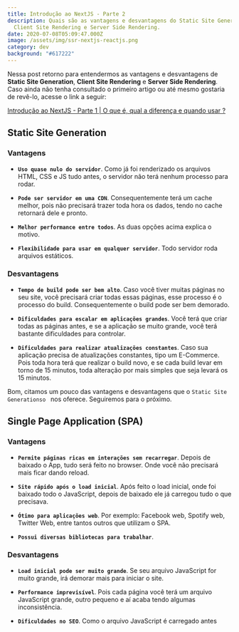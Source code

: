 ```yaml
---
title: Introdução ao NextJS - Parte 2
description: Quais são as vantagens e desvantagens do Static Site Generation,
  Client Site Rendering e Server Side Rendering.
date: 2020-07-08T05:09:47.000Z
image: /assets/img/ssr-nextjs-reactjs.png
category: dev
background: "#617222"
---
```

Nessa post retorno para entendermos as vantagens e desvantagens de **Static Site Generation**, **Client Site Rendering** e **Server Side Rendering**. Caso ainda não tenha consultado o primeiro artigo ou até mesmo gostaria de revê-lo, acesse o link a seguir:<br/>

[Introdução ao NextJS - Parte 1 | O que é, qual a diferença e quando usar ?](https://pabloferreira.netlify.app/introducao-ao-nextjs-parte-1/)

## Static Site Generation

### Vantagens

- **``Uso quase nulo do servidor``**. Como já foi renderizado os arquivos HTML, CSS e JS tudo antes, o servidor não terá nenhum processo para rodar.

- **``Pode ser servidor em uma CDN``**. Consequentemente terá um cache melhor, pois não precisará trazer toda hora os dados, tendo no cache retornará dele e pronto.

- **``Melhor performance entre todos``**. As duas opções acima explica o motivo.

- **``Flexibilidade para usar em qualquer servidor``**. Todo servidor roda arquivos estáticos.<br/>

### Desvantagens

- **``Tempo de build pode ser bem alto``**. Caso você tiver muitas páginas no seu site, você precisará criar todas essas páginas, esse processo é o processo do build. Consequentemente o build pode ser bem demorado.

- **``Dificuldades para escalar em aplicações grandes``**. Você terá que criar todas as páginas antes, e se a aplicação se muito grande, você terá bastante dificuldades para controlar.

- **``Dificuldades para realizar atualizações constantes``**. Caso sua aplicação precisa de atualizações constantes, tipo um E-Commerce. Pois toda hora terá que realizar o build novo, e se cada build levar em torno de 15 minutos, toda alteração por mais simples que seja levará os 15 minutos.

Bom, citamos um pouco das vantagens e desvantagens que o ``Static Site Generationso `` nos oferece. Seguiremos para o próximo.

## Single Page Application (SPA)

### Vantagens

- **``Permite páginas ricas em interações sem recarregar``**. Depois de baixado o App, tudo será feito no browser. Onde você não precisará mais ficar dando reload.

- **``Site rápido após o load inicial``**. Após feito o load inicial, onde foi baixado todo o JavaScript, depois de baixado ele já carregou tudo o que precisava.

- **``Ótimo para aplicações web``**. Por exemplo: Facebook web, Spotify web, Twitter Web, entre tantos outros que utilizam o SPA.

- **``Possui diversas bibliotecas para trabalhar``**.

### Desvantagens

- **``Load inicial pode ser muito grande``**. Se seu arquivo JavaScript for muito grande, irá demorar mais para iniciar o site.

- **``Performance imprevisível``**. Pois cada página você terá um arquivo JavaScript grande, outro pequeno e aí acaba tendo algumas inconsistência.

- **``Dificuldades no SEO``**. Como o arquivo JavaScript é carregado antes


















